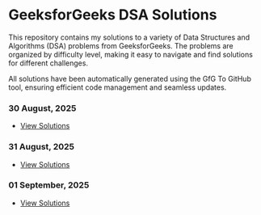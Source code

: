 # GeeksforGeeks DSA Solutions
This repository contains my solutions to a variety of Data Structures and Algorithms (DSA) problems from GeeksforGeeks. The problems are organized by difficulty level, making it easy to navigate and find solutions for different challenges.

All solutions have been automatically generated using the GfG To GitHub tool, ensuring efficient code management and seamless updates.
### 30 August, 2025
- [View Solutions](August-2025/.md)

### 31 August, 2025
- [View Solutions](August-2025/.md)

### 01 September, 2025
- [View Solutions](September-2025/.md)

